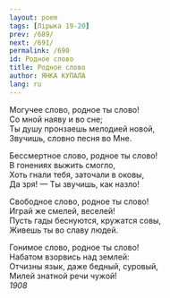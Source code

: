 ```yaml
---
layout: poem
tags: [Лірыка 19-20]
prev: /689/
next: /691/
permalink: /690
id: Родное слово
title: Родное слово
author: ЯНКА КУПАЛА
lang: ru
---
```



Могучее слово, родное ты слово!  
Со мной наяву и во сне;  
Ты душу пронзаешь мелодией новой,  
Звучишь, словно песня во Мне.  

Бессмертное слово, родное ты слово!  
В гонениях выжить смогло,  
Хоть гнали тебя, заточали в оковы,  
Да зря! — Ты звучишь, как назло!  

Свободное слово, родное ты слово!  
Играй же смелей, веселей!  
Пусть гады беснуются, кружатся совы,  
Живешь ты во славу людей.  

Гонимое слово, родное ты слово!  
Набатом взорвись над землей:  
Отчизны язык, даже бедный, суровый,  
Милей знатной речи чужой!  
*1908*  
